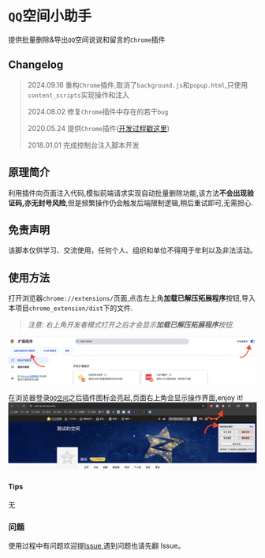 # `QQ`空间小助手

提供批量删除&导出`QQ`空间说说和留言的`Chrome`插件

## Changelog

> 2024.09.16 重构`Chrome`插件,取消了`background.js`和`popup.html`,只使用`content_scripts`实现操作和注入
>
> 2024.08.02 修复`Chrome`插件中存在的若干`bug`
>
> 2020.05.24 提供`Chrome`插件([开发过程戳这里](https://segmentfault.com/a/1190000039297715))
>
> 2018.01.01 完成控制台注入脚本开发

## 原理简介

利用插件向页面注入代码,模拟前端请求实现自动批量删除功能,该方法**不会出现验证码,亦无封号风险**,但是频繁操作仍会触发后端限制逻辑,稍后重试即可,无需担心.

## 免责声明

该脚本仅供学习、交流使用，任何个人、组织和单位不得用于牟利以及非法活动。

## 使用方法

打开浏览器`chrome://extensions/`页面,点击左上角**加载已解压拓展程序**按钮,导入本项目`chrome_extension/dist`下的文件.

> _注意: 右上角开发者模式打开之后才会显示**加载已解压拓展程序**按钮_.

![页面截图](./readme_img/截屏2024-09-17%2019.12.36.png)

在浏览器登录[`QQ空间`](https://qzone.qq.com/)之后插件图标会亮起,页面右上角会显示操作界面,enjoy it!
![页面截图](./readme_img/截屏2024-09-16%2020.51.09.png)

#### Tips

无

### 问题

使用过程中有问题欢迎提[Issue](https://github.com/aqiongbei/qzone_helper/issues),遇到问题也请先翻 Issue。
